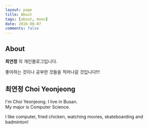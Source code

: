 ```yaml
---
layout: page
title: About
tags: [about, moon]
date: 2016-08-07
comments: false
---
```


## About

**최연정** 의 개인블로그입니다.   

좋아하는 것이나 공부한 것들을 적어나갈 것입니다!!!

## 최연정 Choi Yeonjeong  

I'm Choi Yeonjeong. I live in Busan.  
My major is Computer Science.  

I like computer, fried chicken, watching movies, skateboarding and badminton!
